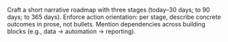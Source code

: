 Craft a short narrative roadmap with three stages (today–30 days; to 90 days; to 365 days).
Enforce action orientation: per stage, describe concrete outcomes in prose, not bullets.
Mention dependencies across building blocks (e.g., data → automation → reporting).
